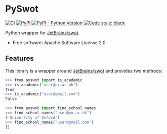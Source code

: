 # PySwot

[![CI](https://github.com/DIAGNijmegen/rse-pyswot/actions/workflows/ci.yml/badge.svg?branch=main)](https://github.com/DIAGNijmegen/rse-pyswot/actions/workflows/ci.yml?query=branch%3Amain)
[![PyPI](https://img.shields.io/pypi/v/pyswot)](https://pypi.org/project/pyswot/)
[![PyPI - Python Version](https://img.shields.io/pypi/pyversions/pyswot)](https://pypi.org/project/pyswot/)
[![Code style: black](https://img.shields.io/badge/code%20style-black-000000.svg)](https://github.com/psf/black)

Python wrapper for [JetBrains/swot](https://github.com/JetBrains/swot).

  - Free software: Apache Software License 2.0

## Features

This library is a wrapper around
[JetBrains/swot](https://github.com/JetBrains/swot) and provides two
methods:

```python
>>> from pyswot import is_academic
>>> is_academic("user@ox.ac.uk")
True
>>> is_academic("user@gmail.com")
False
```

```python
>>> from pyswot import find_school_names
>>> find_school_names("user@ox.ac.uk")
['University of Oxford']
>>> find_school_names("user@gmail.com")
[]
```

